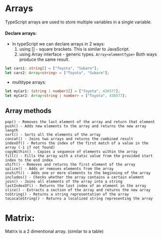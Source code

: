 # Arrays

TypeScript arrays are used to store multiple variables in a single variable.

#### Declare arrays:

- In typeScript we can declare arrays in 2 ways:
  1. using [] - square brackets. This is similar to JavaScript.
  2. using Array interface - generic types. `Array<elementType>`
     Both ways produce the same result.

```ts
let cars1: string[] = ["Toyota", "Subaro"];
let cars2: Array<string> = ["Toyota", "Subaro"];
```

- multitype arrays:

```ts
let myCar1: (string | number)[] = ["Toyota", 436577];
let myCar2: Array<string | number> = ["Toyota", 436577];
```

## Array methods

```
pop() - Removes the last element of the array and return that element
push() - Adds new elements to the array and returns the new array length
sort() - Sorts all the elements of the array
concat() - Joins two arrays and returns the combined result
indexOf() - Returns the index of the first match of a value in the array (-1 if not found)
copyWithin() - Copies a sequence of elements within the array
fill() - Fills the array with a static value from the provided start index to the end index
shift() - Removes and returns the first element of the array
splice() - Adds or removes elements from the array
unshift() - Adds one or more elements to the beginning of the array
includes() - Checks whether the array contains a certain element
join() - Joins all elements of the array into a string
lastIndexOf() - Returns the last index of an element in the array
slice() - Extracts a section of the array and returns the new array
toString() - Returns a string representation of the array
toLocaleString() - Returns a localized string representing the array
```

# Matrix:

Matrix is a 2 dimentional array. (similar to a table)

